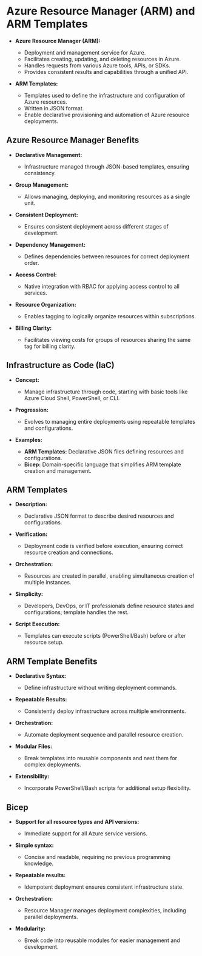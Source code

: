 # Azure Resource Manager (ARM) and ARM Templates

- **Azure Resource Manager (ARM):**
  - Deployment and management service for Azure.
  - Facilitates creating, updating, and deleting resources in Azure.
  - Handles requests from various Azure tools, APIs, or SDKs.
  - Provides consistent results and capabilities through a unified API.

- **ARM Templates:**
  - Templates used to define the infrastructure and configuration of Azure resources.
  - Written in JSON format.
  - Enable declarative provisioning and automation of Azure resource deployments.

## Azure Resource Manager Benefits

- **Declarative Management:**
  - Infrastructure managed through JSON-based templates, ensuring consistency.

- **Group Management:**
  - Allows managing, deploying, and monitoring resources as a single unit.

- **Consistent Deployment:**
  - Ensures consistent deployment across different stages of development.

- **Dependency Management:**
  - Defines dependencies between resources for correct deployment order.

- **Access Control:**
  - Native integration with RBAC for applying access control to all services.

- **Resource Organization:**
  - Enables tagging to logically organize resources within subscriptions.

- **Billing Clarity:**
  - Facilitates viewing costs for groups of resources sharing the same tag for billing clarity.


## Infrastructure as Code (IaC)

- **Concept:**
  - Manage infrastructure through code, starting with basic tools like Azure Cloud Shell, PowerShell, or CLI.

- **Progression:**
  - Evolves to managing entire deployments using repeatable templates and configurations.

- **Examples:**
  - **ARM Templates:** Declarative JSON files defining resources and configurations.
  - **Bicep:** Domain-specific language that simplifies ARM template creation and management.

## ARM Templates

- **Description:**
  - Declarative JSON format to describe desired resources and configurations.

- **Verification:**
  - Deployment code is verified before execution, ensuring correct resource creation and connections.

- **Orchestration:**
  - Resources are created in parallel, enabling simultaneous creation of multiple instances.

- **Simplicity:**
  - Developers, DevOps, or IT professionals define resource states and configurations; template handles the rest.

- **Script Execution:**
  - Templates can execute scripts (PowerShell/Bash) before or after resource setup.

## ARM Template Benefits

- **Declarative Syntax:**
  - Define infrastructure without writing deployment commands.

- **Repeatable Results:**
  - Consistently deploy infrastructure across multiple environments.

- **Orchestration:**
  - Automate deployment sequence and parallel resource creation.

- **Modular Files:**
  - Break templates into reusable components and nest them for complex deployments.

- **Extensibility:**
  - Incorporate PowerShell/Bash scripts for additional setup flexibility.

## Bicep

- **Support for all resource types and API versions:**
  - Immediate support for all Azure service versions.
  
- **Simple syntax:**
  - Concise and readable, requiring no previous programming knowledge.
  
- **Repeatable results:**
  - Idempotent deployment ensures consistent infrastructure state.
  
- **Orchestration:**
  - Resource Manager manages deployment complexities, including parallel deployments.
  
- **Modularity:**
  - Break code into reusable modules for easier management and development.



